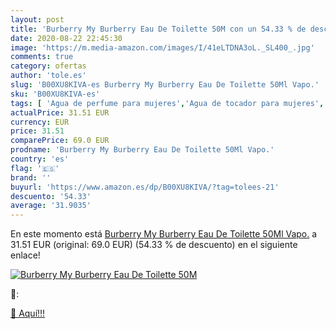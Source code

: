 ```yaml
---
layout: post
title: 'Burberry My Burberry Eau De Toilette 50M con un 54.33 % de descuento'
date: 2020-08-22 22:45:30
image: 'https://m.media-amazon.com/images/I/41eLTDNA3oL._SL400_.jpg'
comments: true
category: ofertas
author: 'tole.es'
slug: 'B00XU8KIVA-es Burberry My Burberry Eau De Toilette 50Ml Vapo.'
sku: 'B00XU8KIVA-es'
tags: [ 'Agua de perfume para mujeres','Agua de tocador para mujeres','Almacenaje de adornos festivos','Almacenamiento y organización','Belleza','Fragancias para mujeres','Hogar y cocina','Instrumentos de percusión para niños','Instrumentos musicales para niños','Juguetes','Juguetes electrónicos','Juguetes y juegos','Perfumes y fragancias','Productos para el cuidado de la piel','Sets y juegos para el cuidado de la piel','Videojuegos para niños','de','eau','toilette', ]
actualPrice: 31.51 EUR
currency: EUR
price: 31.51
comparePrice: 69.0 EUR
prodname: 'Burberry My Burberry Eau De Toilette 50Ml Vapo.'
country: 'es'
flag: '🇪🇸'
brand: ''
buyurl: 'https://www.amazon.es/dp/B00XU8KIVA/?tag=tolees-21'
descuento: '54.33'
average: '31.9035'
---
```


En este momento está [Burberry My Burberry Eau De Toilette 50Ml Vapo.](https://www.amazon.es/dp/B00XU8KIVA/?tag=tolees-21) a 31.51 EUR (original: 69.0 EUR) (54.33 %  de descuento) en el siguiente enlace!

[![Burberry My Burberry Eau De Toilette 50M](https://m.media-amazon.com/images/I/41eLTDNA3oL._SL400_.jpg)](https://www.amazon.es/dp/B00XU8KIVA/?tag=tolees-21)

🔎:


[🛒 Aquí!!!](https://www.amazon.es/dp/B00XU8KIVA/?tag=tolees-21)
